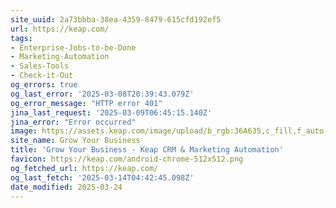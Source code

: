 ```yaml
---
site_uuid: 2a73bbba-38ea-4359-8479-615cfd192ef5
url: https://keap.com/
tags:
- Enterprise-Jobs-to-be-Done
- Marketing-Automation
- Sales-Tools
- Check-it-Out
og_errors: true
og_last_error: '2025-03-08T20:39:43.079Z'
og_error_message: "HTTP error 401"
jina_last_request: '2025-03-09T06:45:15.140Z'
jina_error: "Error occurred"
image: https://assets.keap.com/image/upload/b_rgb:36A635,c_fill,f_auto,g_face,h_630,q_95,w_1200/v1670527188/keap/default-social-image.webp
site_name: Grow Your Business
title: 'Grow Your Business - Keap CRM & Marketing Automation'
favicon: https://keap.com/android-chrome-512x512.png
og_fetched_url: https://keap.com/
og_last_fetch: '2025-03-14T04:42:45.098Z'
date_modified: 2025-03-24
---
```




